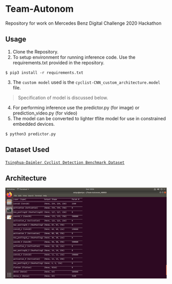 # Team-Autonom
Repository for work on Mercedes Benz Digital Challenge 2020 Hackathon

## Usage
1. Clone the Repository.
2. To setup environment for running inference code. Use the requirements.txt provided in the repository.
```
$ pip3 install -r requirements.txt 
```
3. The `custom model` used is the `cyclist-CNN_custom_architecture.model` file.
> Specification of model is discussed below.
4. For performing inference use the predictor.py (for image) or prediction_video.py (for video) 
5. The model can be converted to lighter tflite model for use in constrained embedded devices. 
```
$ python3 predictor.py
```

## Dataset Used
<a href="http://www.gavrila.net/Datasets/Daimler_Pedestrian_Benchmark_D/Tsinghua-Daimler_Cyclist_Detec/tsinghua-daimler_cyclist_detec.html">`Tsinghua-Daimler Cyclist Detection Benchmark Dataset`</a>

## Architecture 
<img src="./model_summary.png" hieght="600" width="600" title="Model Summary">

